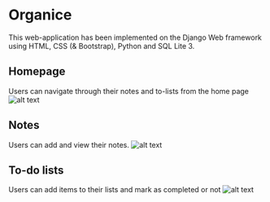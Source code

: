 # Organice
This web-application has been implemented on the Django Web framework using
HTML, CSS (& Bootstrap), Python and SQL Lite 3.

## Homepage
Users can navigate through their notes and to-lists from the home page
![alt text]([http://url/to/img.png](https://github.com/shrav-6/dbmsminiproject/blob/master/images/homepage.jpg))

## Notes
Users can add and view their notes.
![alt text]([http://url/to/img.png](https://github.com/shrav-6/dbmsminiproject/blob/master/images/notes.jpg))

## To-do lists
Users can add items to their lists and mark as completed or not
![alt text]([http://url/to/img.png](https://github.com/shrav-6/dbmsminiproject/blob/master/images/todolists.jpg))
